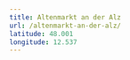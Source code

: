 ```yaml
---
title: Altenmarkt an der Alz
url: /altenmarkt-an-der-alz/
latitude: 48.001
longitude: 12.537
---
```

